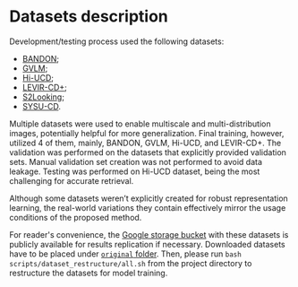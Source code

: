# Datasets description

Development/testing process used the following datasets:
- [BANDON](https://github.com/fitzpchao/BANDON);
- [GVLM](https://github.com/zxk688/GVLM);
- [Hi-UCD](https://github.com/Daisy-7/Hi-UCD-S);
- [LEVIR-CD+](https://github.com/justchenhao/LEVIR);
- [S2Looking](https://github.com/S2Looking/Dataset);
- [SYSU-CD](https://github.com/liumency/SYSU-CD).

Multiple datasets were used to enable multiscale and multi-distribution images, potentially helpful for more generalization. Final training, however, utilized 4 of them, mainly, BANDON, GVLM, Hi-UCD, and LEVIR-CD+. The validation was performed on the datasets that explicitly provided validation sets. Manual validation set creation was not performed to avoid data leakage. Testing was performed on Hi-UCD dataset, being the most challenging for accurate retrieval.

Although some datasets weren’t explicitly created for robust representation learning, the real-world variations they contain effectively mirror the usage conditions of the proposed method.

For reader's convenience, the [Google storage bucket](https://console.cloud.google.com/storage/browser/aerial-disentangled-representations-2025?project=gen-lang-client-0985540815) with these datasets is publicly available for results replication if necessary.
Downloaded datasets have to be placed under [`original` folder](original). Then, please run `bash scripts/dataset_restructure/all.sh` from the project directory to restructure the datasets for model training.
